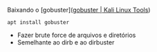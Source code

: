 Baixando o [gobuster]([gobuster | Kali Linux Tools](https://www.kali.org/tools/gobuster/))
```
apt install gobuster
```
- Fazer brute force de arquivos e diretórios
- Semelhante ao dirb e ao dirbuster